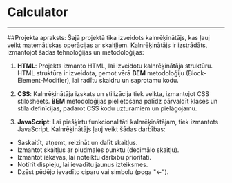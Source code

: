 # Calculator
_____

##Projekta apraksts:
Šajā projektā tika izveidots kalnrēķinātājs, kas ļauj veikt matemātiskas operācijas ar skaitļiem. Kalnrēķinātājs ir izstrādāts, izmantojot šādas tehnoloģijas un metodoloģijas:

1. **HTML**: Projekts izmanto HTML, lai izveidotu kalnrēķinātāja struktūru. HTML struktūra ir izveidota, ņemot vērā **BEM** metodoloģiju (Block-Element-Modifier), lai radītu skaidru un saprotamu kodu.

2. **CSS**: Kalnrēķinātāja izskats un stilizācija tiek veikta, izmantojot CSS stilosheets. **BEM** metodoloģijas pielietošana palīdz pārvaldīt klases un stila definīcijas, padarot CSS kodu uzturamiem un pielāgojamu.

3. **JavaScript**: Lai piešķirtu funkcionalitāti kalnrēķinātājam, tiek izmantots JavaScript. Kalnrēķinātājs ļauj veikt šādas darbības:

+ Saskaitīt, atņemt, reizināt un dalīt skaitļus.
+ Izmantot skaitļus ar pludmales punktu (decimālo skaitļu).
+ Izmantot iekavas, lai noteiktu darbību prioritāti.
+ Notīrīt displeju, lai ievadītu jaunus izteiksmes.
+ Dzēst pēdējo ievadīto ciparu vai simbolu (poga "←").
